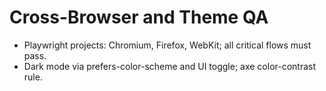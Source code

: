﻿# Cross-Browser and Theme QA
- Playwright projects: Chromium, Firefox, WebKit; all critical flows must pass.
- Dark mode via prefers-color-scheme and UI toggle; axe color-contrast rule.